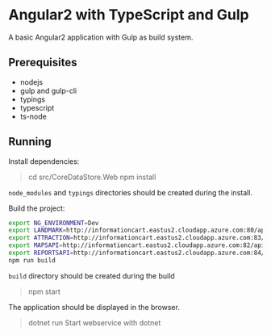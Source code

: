 Angular2 with TypeScript and Gulp
=================================

A basic Angular2 application with Gulp as build system.

Prerequisites
-------------

- nodejs
- gulp and gulp-cli
- typings
- typescript
- ts-node

Running
-------

Install dependencies:

> cd src/CoreDataStore.Web
> npm install

`node_modules` and `typings` directories should be created during the install.

Build the project:

```bash
export NG_ENVIRONMENT=Dev
export LANDMARK=http://informationcart.eastus2.cloudapp.azure.com:80/api/
export ATTRACTION=http://informationcart.eastus2.cloudapp.azure.com:83/api/
export MAPSAPI=http://informationcart.eastus2.cloudapp.azure.com:82/api/
export REPORTSAPI=http://informationcart.eastus2.cloudapp.azure.com:84/api/
npm run build
```

`build` directory should be created during the build

> npm start

The application should be displayed in the browser.

> dotnet run
Start webservice with dotnet
